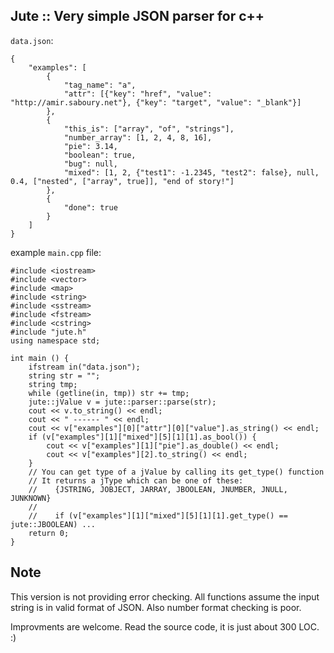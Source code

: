 Jute :: Very simple JSON parser for c++
---------
	
`data.json`:

	{
		"examples": [
			{
				"tag_name": "a",
				"attr": [{"key": "href", "value": "http://amir.saboury.net"}, {"key": "target", "value": "_blank"}]
			},
			{
				"this_is": ["array", "of", "strings"],
				"number_array": [1, 2, 4, 8, 16],
				"pie": 3.14,
				"boolean": true,
				"bug": null,
				"mixed": [1, 2, {"test1": -1.2345, "test2": false}, null, 0.4, ["nested", ["array", true]], "end of story!"]
			},
			{
				"done": true
			}
		]
	}

example `main.cpp` file:

	#include <iostream>
	#include <vector>
	#include <map>
	#include <string>
	#include <sstream>
	#include <fstream>
	#include <cstring>
	#include "jute.h"
	using namespace std;

	int main () {
		ifstream in("data.json");
		string str = "";
		string tmp;
		while (getline(in, tmp)) str += tmp;
		jute::jValue v = jute::parser::parse(str);
		cout << v.to_string() << endl;
		cout << " ------ " << endl;
		cout << v["examples"][0]["attr"][0]["value"].as_string() << endl;
		if (v["examples"][1]["mixed"][5][1][1].as_bool()) {
			cout << v["examples"][1]["pie"].as_double() << endl;
			cout << v["examples"][2].to_string() << endl;
		}
		// You can get type of a jValue by calling its get_type() function
		// It returns a jType which can be one of these: 
		//    {JSTRING, JOBJECT, JARRAY, JBOOLEAN, JNUMBER, JNULL, JUNKNOWN}
		//
		//    if (v["examples"][1]["mixed"][5][1][1].get_type() == jute::JBOOLEAN) ...
		return 0;
	}

Note
----

This version is not providing error checking. All functions assume the input string is in valid format of JSON. Also number format checking is poor.

Improvments are welcome. Read the source code, it is just about 300 LOC. :)

